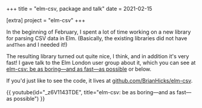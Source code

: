 +++
title = "elm-csv, package and talk"
date = 2021-02-15

[extra]
project = "elm-csv"
+++

In the beginning of February, I spent a lot of time working on a new library for parsing CSV data in Elm.
(Basically, the existing libraries did not have `andThen` and I needed it!)

The resulting library turned out quite nice, I think, and in addition it's very fast!
I gave talk to the Elm London user group about it, which you can see at [elm-csv: be as boring—and as fast—as possible](@/talks/elm-csv-be-as-boring-and-as-fast-as-possible.md) or below.

If you'd just like to see the code, it lives at [github.com/BrianHicks/elm-csv](https://github.com/BrianHicks/elm-csv).

{{ youtube(id="_z6V1143TDE", title="elm-csv: be as boring—and as fast—as possible") }}
